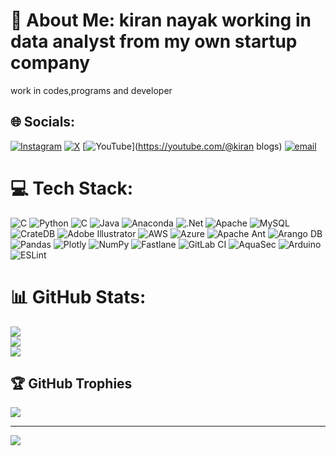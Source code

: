 # 💫 About Me: kiran nayak working in data analyst from my own startup company
work in codes,programs and developer


## 🌐 Socials:
[![Instagram](https://img.shields.io/badge/Instagram-%23E4405F.svg?logo=Instagram&logoColor=white)](https://instagram.com/i_am_kiru08) [![X](https://img.shields.io/badge/X-black.svg?logo=X&logoColor=white)](https://x.com/@kiru8088) [![YouTube](https://img.shields.io/badge/YouTube-%23FF0000.svg?logo=YouTube&logoColor=white)](https://youtube.com/@kiran blogs) [![email](https://img.shields.io/badge/Email-D14836?logo=gmail&logoColor=white)](mailto:kiru819755@gmail.com) 

# 💻 Tech Stack:
![C](https://img.shields.io/badge/c-%2300599C.svg?style=flat&logo=c&logoColor=white) ![Python](https://img.shields.io/badge/python-3670A0?style=flat&logo=python&logoColor=ffdd54) ![C](https://img.shields.io/badge/c-%2300599C.svg?style=flat&logo=c&logoColor=white) ![Java](https://img.shields.io/badge/java-%23ED8B00.svg?style=flat&logo=openjdk&logoColor=white) ![Anaconda](https://img.shields.io/badge/Anaconda-%2344A833.svg?style=flat&logo=anaconda&logoColor=white) ![.Net](https://img.shields.io/badge/.NET-5C2D91?style=flat&logo=.net&logoColor=white) ![Apache](https://img.shields.io/badge/apache-%23D42029.svg?style=flat&logo=apache&logoColor=white) ![MySQL](https://img.shields.io/badge/mysql-4479A1.svg?style=flat&logo=mysql&logoColor=white) ![CrateDB](https://img.shields.io/badge/CrateDB-009DC7?style=flat&logo=CrateDB&logoColor=white) ![Adobe Illustrator](https://img.shields.io/badge/adobe%20illustrator-%23FF9A00.svg?style=flat&logo=adobe%20illustrator&logoColor=white) ![AWS](https://img.shields.io/badge/AWS-%23FF9900.svg?style=flat&logo=amazon-aws&logoColor=white) ![Azure](https://img.shields.io/badge/azure-%230072C6.svg?style=flat&logo=microsoftazure&logoColor=white) ![Apache Ant](https://img.shields.io/badge/Apache%20Ant-A81C7D?style=flat&logo=Apache%20Ant&logoColor=white) ![Arango DB](https://img.shields.io/badge/ArangoDB-DDE072?style=flat&logo=arangodb&logoColor=white) ![Pandas](https://img.shields.io/badge/pandas-%23150458.svg?style=flat&logo=pandas&logoColor=white) ![Plotly](https://img.shields.io/badge/Plotly-%233F4F75.svg?style=flat&logo=plotly&logoColor=white) ![NumPy](https://img.shields.io/badge/numpy-%23013243.svg?style=flat&logo=numpy&logoColor=white) ![Fastlane](https://img.shields.io/badge/fastlane-%2382bd4e.svg?style=flat&logo=fastlane&logoColor=black) ![GitLab CI](https://img.shields.io/badge/gitlab%20CI-%23181717.svg?style=flat&logo=gitlab&logoColor=white) ![AquaSec](https://img.shields.io/badge/aqua-%231904DA.svg?style=flat&logo=aqua&logoColor=#0018A8) ![Arduino](https://img.shields.io/badge/-Arduino-00979D?style=flat&logo=Arduino&logoColor=white) ![ESLint](https://img.shields.io/badge/ESLint-4B3263?style=flat&logo=eslint&logoColor=white)
# 📊 GitHub Stats:
![](https://github-readme-stats.vercel.app/api?username=kirannayak8088&theme=vue-dark&hide_border=false&include_all_commits=true&count_private=true)<br/>
![](https://nirzak-streak-stats.vercel.app/?user=kirannayak8088&theme=vue-dark&hide_border=false)<br/>
![](https://github-readme-stats.vercel.app/api/top-langs/?username=kirannayak8088&theme=vue-dark&hide_border=false&include_all_commits=true&count_private=true&layout=compact)

## 🏆 GitHub Trophies
![](https://github-profile-trophy.vercel.app/?username=kirannayak8088&theme=radical&no-frame=false&no-bg=true&margin-w=4)

---
[![](https://visitcount.itsvg.in/api?id=kirannayak8088&icon=0&color=0)](https://visitcount.itsvg.in)

<!-- Proudly created with GPRM ( https://gprm.itsvg.in ) -->
